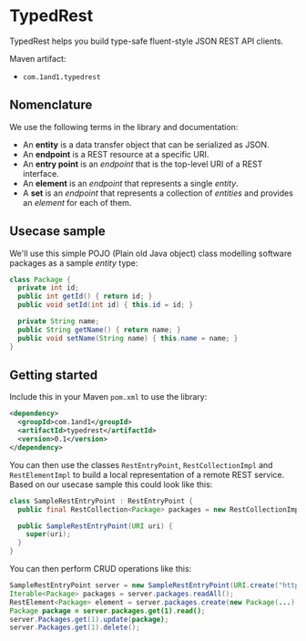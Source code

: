 # TypedRest

TypedRest helps you build type-safe fluent-style JSON REST API clients.

Maven artifact:
* `com.1and1.typedrest`


## Nomenclature

We use the following terms in the library and documentation:
* An __entity__ is a data transfer object that can be serialized as JSON.
* An __endpoint__ is a REST resource at a specific URI.
* An __entry point__ is an _endpoint_ that is the top-level URI of a REST interface.
* An __element__ is an _endpoint_ that represents a single _entity_.
* A __set__ is an _endpoint_ that represents a collection of _entities_ and provides an _element_ for each of them.


## Usecase sample

We'll use this simple POJO (Plain old Java object) class modelling software packages as a sample _entity_ type:
```java
class Package {
  private int id;
  public int getId() { return id; }
  public void setId(int id) { this.id = id; }

  private String name;
  public String getName() { return name; }
  public void setName(String name) { this.name = name; }
}
```


## Getting started

Include this in your Maven ```pom.xml``` to use the library:
```xml
<dependency>
  <groupId>com.1and1</groupId>
  <artifactId>typedrest</artifactId>
  <version>0.1</version>
</dependency>
```

You can then use the classes `RestEntryPoint`, `RestCollectionImpl` and `RestElementImpl` to build a local representation of a remote REST service. Based on our usecase sample this could look like this:
```java
class SampleRestEntryPoint : RestEntryPoint {
  public final RestCollection<Package> packages = new RestCollectionImpl<>(this, "packages");

  public SampleRestEntryPoint(URI uri) {
    super(uri);
  }
}
```

You can then perform CRUD operations like this:
```java
SampleRestEntryPoint server = new SampleRestEntryPoint(URI.create("http://myservice/api/"));
Iterable<Package> packages = server.packages.readAll();
RestElement<Package> element = server.packages.create(new Package(...));
Package package = server.packages.get(1).read();
server.Packages.get(1).update(package);
server.Packages.get(1).delete();
```
